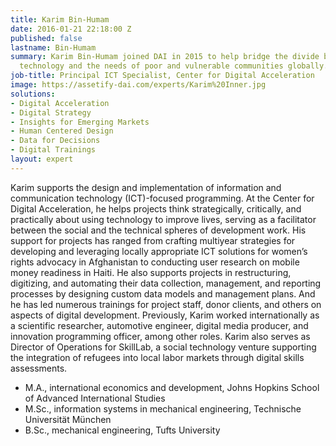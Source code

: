 ```yaml
---
title: Karim Bin-Humam
date: 2016-01-21 22:18:00 Z
published: false
lastname: Bin-Humam
summary: Karim Bin-Humam joined DAI in 2015 to help bridge the divide between cutting-edge
  technology and the needs of poor and vulnerable communities globally.
job-title: Principal ICT Specialist, Center for Digital Acceleration
image: https://assetify-dai.com/experts/Karim%20Inner.jpg
solutions:
- Digital Acceleration
- Digital Strategy
- Insights for Emerging Markets
- Human Centered Design
- Data for Decisions
- Digital Trainings
layout: expert
---
```


Karim supports the design and implementation of information and communication technology (ICT)-focused programming. At the Center for Digital Acceleration, he helps projects think strategically, critically, and practically about using technology to improve lives, serving as a facilitator between the social and the technical spheres of development work. His support for projects has ranged from crafting multiyear strategies for developing and leveraging locally appropriate ICT solutions for women’s rights advocacy in Afghanistan to conducting user research on mobile money readiness in Haiti. He also supports projects in restructuring, digitizing, and automating their data collection, management, and reporting processes by designing custom data models and management plans. And he has led numerous trainings for project staff, donor clients, and others on aspects of digital development. Previously, Karim worked internationally as a scientific researcher, automotive engineer, digital media producer, and innovation programming officer, among other roles. Karim also serves as Director of Operations for SkillLab, a social technology venture supporting the integration of refugees into local labor markets through digital skills assessments.

* M.A., international economics and development, Johns Hopkins School of Advanced International Studies
* M.Sc., information systems in mechanical engineering, Technische Universität München
* B.Sc., mechanical engineering, Tufts University
